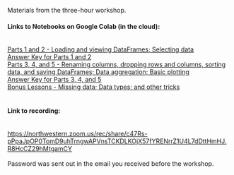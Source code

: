 Materials from the three-hour workshop.


#### Links to Notebooks on Google Colab (in the cloud):
<br>[Parts 1 and 2 - Loading and viewing DataFrames; Selecting data](https://colab.research.google.com/github/aGitHasNoName/pandasBasics/blob/main/pandas.ipynb)
<br>[Answer Key for Parts 1 and 2](https://colab.research.google.com/github/aGitHasNoName/pandasBasics/blob/main/pandas-Answers.ipynb)
<br>[Parts 3, 4, and 5 - Renaming columns, dropping rows and columns, sorting data, and saving DataFrames; Data aggregation; Basic plotting](https://colab.research.google.com/github/aGitHasNoName/pandasBasics/blob/main/pandas2.ipynb)
<br>[Answer Key for Parts 3, 4, and 5](https://colab.research.google.com/github/aGitHasNoName/pandasBasics/blob/main/pandas2-Answers.ipynb)
<br>[Bonus Lessons - Missing data; Data types; and other tricks](https://colab.research.google.com/github/aGitHasNoName/pandasBasics/blob/main/pandasBonus.ipynb)


#### <br>Link to recording:
<br>https://northwestern.zoom.us/rec/share/c47Rs-pPpaJpOP0TomD9uhTrngwAPVnsTCKDLKOjX57fYRENrrZ1U4L7dDttHmHJ.R8HcCZ29hMtgamCY
<br><br>Password was sent out in the email you received before the workshop.
